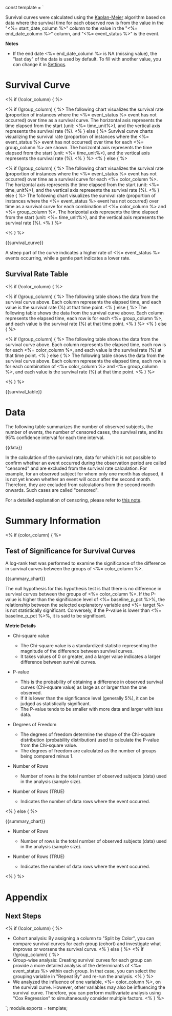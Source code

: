 const template = `

Survival curves were calculated using the [Kaplan-Meier](https://exploratory.io/note/exploratory/ITp4cVo8) algorithm based on data where the survival time for each observed row is from the value in the "<%= start_date_column %>" column to the value in the "<%= end_date_column %>" column, and "<%= event_status %>" is the event.

**Notes**

* If the end date <%= end_date_column %> is NA (missing value), the "last day" of the data is used by default. To fill with another value, you can change it in [Settings](//analytics/settings/impute_end_date).


# Survival Curve

<% if (!color_column) { %>

<% if (!group_column) { %>
The following chart visualizes the survival rate (proportion of instances where the <%= event_status %> event has not occurred) over time as a survival curve. The horizontal axis represents the time elapsed from the start (unit: <%= time_unit%>), and the vertical axis represents the survival rate (%).
<% } else { %>
Survival curve charts visualizing the survival rate (proportion of instances where the <%= event_status %> event has not occurred) over time for each <%= group_column %> are shown. The horizontal axis represents the time elapsed from the start (unit: <%= time_unit%>), and the vertical axis represents the survival rate (%).
<% } %>
<% } else { %>

<% if (!group_column) { %>
The following chart visualizes the survival rate (proportion of instances where the <%= event_status %> event has not occurred) over time as a survival curve for each <%= color_column %>. The horizontal axis represents the time elapsed from the start (unit: <%= time_unit%>), and the vertical axis represents the survival rate (%).
<% } else { %>
The following chart visualizes the survival rate (proportion of instances where the <%= event_status %> event has not occurred) over time as a survival curve for each combination of <%= color_column %> and <%= group_column %>. The horizontal axis represents the time elapsed from the start (unit: <%= time_unit%>), and the vertical axis represents the survival rate (%).
<% } %>

<% } %>

{{survival_curve}}

A steep part of the curve indicates a higher rate of <%= event_status %> events occurring, while a gentle part indicates a lower rate.

## Survival Rate Table

<% if (!color_column) { %>

<% if (!group_column) { %>
The following table shows the data from the survival curve above. Each column represents the elapsed time, and each value is the survival rate (%) at that time point.
<% } else { %>
The following table shows the data from the survival curve above. Each column represents the elapsed time, each row is for each <%= group_column %>, and each value is the survival rate (%) at that time point.
<% } %>
<% } else { %>

<% if (!group_column) { %>
The following table shows the data from the survival curve above. Each column represents the elapsed time, each row is for each <%= color_column %>, and each value is the survival rate (%) at that time point.
<% } else { %>
The following table shows the data from the survival curve above. Each column represents the elapsed time, each row is for each combination of <%= color_column %> and <%= group_column %>, and each value is the survival rate (%) at that time point.
<% } %>

<% } %>

{{survival_table}}

# Data

The following table summarizes the number of observed subjects, the number of events, the number of censored cases, the survival rate, and its 95% confidence interval for each time interval.

{{data}}

In the calculation of the survival rate, data for which it is not possible to confirm whether an event occurred during the observation period are called "censored" and are excluded from the survival rate calculation. For example, for an observed subject for whom only one month has elapsed, it is not yet known whether an event will occur after the second month. Therefore, they are excluded from calculations from the second month onwards. Such cases are called "censored".

For a detailed explanation of censoring, please refer to [this note](https://exploratory.io/note/exploratory/ITp4cVo8).

# Summary Information

<% if (color_column) { %>

## Test of Significance for Survival Curves

A log-rank test was performed to examine the significance of the difference in survival curves between the groups of <%= color_column %>.

{{summary_chart}}

The null hypothesis for this hypothesis test is that there is no difference in survival curves between the groups of <%= color_column %>. If the P-value is higher than the significance level of <%= baseline_p_pct %>%, the relationship between the selected explanatory variable and <%= target %> is not statistically significant. Conversely, if the P-value is lower than <%= baseline_p_pct %>%, it is said to be significant.

**Metric Details**

* Chi-square value
  * The Chi-square value is a standardized statistic representing the magnitude of the difference between survival curves.
  * It takes values of 0 or greater, and a larger value indicates a larger difference between survival curves.

* P-value
  * This is the probability of obtaining a difference in observed survival curves (Chi-square value) as large as or larger than the one observed.
  * If it is lower than the significance level (generally 5%), it can be judged as statistically significant.
  * The P-value tends to be smaller with more data and larger with less data.

* Degrees of Freedom
  * The degrees of freedom determine the shape of the Chi-square distribution (probability distribution) used to calculate the P-value from the Chi-square value.
  * The degrees of freedom are calculated as the number of groups being compared minus 1.

* Number of Rows
  * Number of rows is the total number of observed subjects (data) used in the analysis (sample size).

* Number of Rows (TRUE)
  * Indicates the number of data rows where the event occurred.

<% } else { %>

{{summary_chart}}

* Number of Rows
  * Number of rows is the total number of observed subjects (data) used in the analysis (sample size).

* Number of Rows (TRUE)
  * Indicates the number of data rows where the event occurred.

<% } %>


# Appendix

## Next Steps

<% if (!color_column) { %>
* Cohort analysis: By assigning a column to "Split by Color", you can compare survival curves for each group (cohort) and investigate what improves or worsens the survival curve.
<% } else { %>
<% if (!group_column) { %>
* Group-wise analysis: Creating survival curves for each group can provide a more detailed analysis of the determinants of <%= event_status %> within each group. In that case, you can select the grouping variable in "Repeat By" and re-run the analysis.
<% } %>
* We analyzed the influence of one variable, <%= color_column %>, on the survival curve. However, other variables may also be influencing the survival curve. Therefore, you can perform multivariate analysis using "Cox Regression" to simultaneously consider multiple factors.
<% } %>


`;
module.exports = template; 